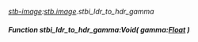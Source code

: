 _[stb-image](../../modules/stb-image/stb-image-module.md):[stb.image](stb:stb-image.md).stbi\_ldr\_to\_hdr\_gamma_
##### Function stbi\_ldr\_to\_hdr\_gamma:Void( gamma:[Float](../../modules/wonkey/wonkey-types-float.md) )
